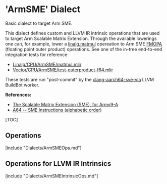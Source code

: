 # 'ArmSME' Dialect

Basic dialect to target Arm SME.

This dialect defines custom and LLVM IR intrinsic operations that are used to
target Arm Scalable Matrix Extension. Through the available lowerings one can,
for example, lower a [linalg.matmul](https://mlir.llvm.org/docs/Dialects/Linalg/#linalgmatmul-linalgmatmulop)
opereation to Arm SME
[FMOPA](https://developer.arm.com/documentation/ddi0602/2023-03/SME-Instructions/FMOPA--widening---Half-precision-floating-point-sum-of-outer-products-and-accumulate-)
(floating point outer product) operations. See one of the in-tree end-to-end
integration tests for reference:

* [Linalg/CPU/ArmSME/matmul.mlir](https://github.com/llvm/llvm-project/blob/main/mlir/test/Integration/Dialect/Linalg/CPU/ArmSME/matmul.mlir)
* [Vector/CPU/ArmSME/test-outerproduct-f64.mlir](https://github.com/llvm/llvm-project/blob/main/mlir/test/Integration/Dialect/Vector/CPU/ArmSME/test-outerproduct-f64.mlir)

These tests are run "post-commit" by the
[clang-aarch64-sve-vla](https://lab.llvm.org/buildbot/#/builders/197) LLVM
BuildBot worker.

**References:**

* [The Scalable Matrix Extension (SME), for Armv9-A](https://developer.arm.com/documentation/ddi0616)
* [A64 -- SME Instructions (alphabetic order)](https://developer.arm.com/documentation/ddi0602/2023-03/SME-Instructions)

[TOC]

## Operations

[include "Dialects/ArmSMEOps.md"]

## Operations for LLVM IR Intrinsics

[include "Dialects/ArmSMEIntrinsicOps.md"]
